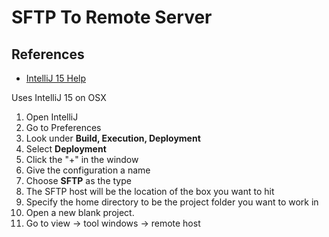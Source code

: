 SFTP To Remote Server
=====================

References
-----------
* [IntelliJ 15 Help](https://www.jetbrains.com/idea/help/creating-a-remote-server-configuration.html)

Uses IntelliJ 15 on OSX

1. Open IntelliJ
2. Go to Preferences
3. Look under **Build, Execution, Deployment**
4. Select **Deployment**
5. Click the "+" in the window
6. Give the configuration a name
7. Choose **SFTP** as the type
8. The SFTP host will be the location of the box you want to hit
9. Specify the home directory to be the project folder you want to work in
10. Open a new blank project.
11. Go to view -> tool windows -> remote host